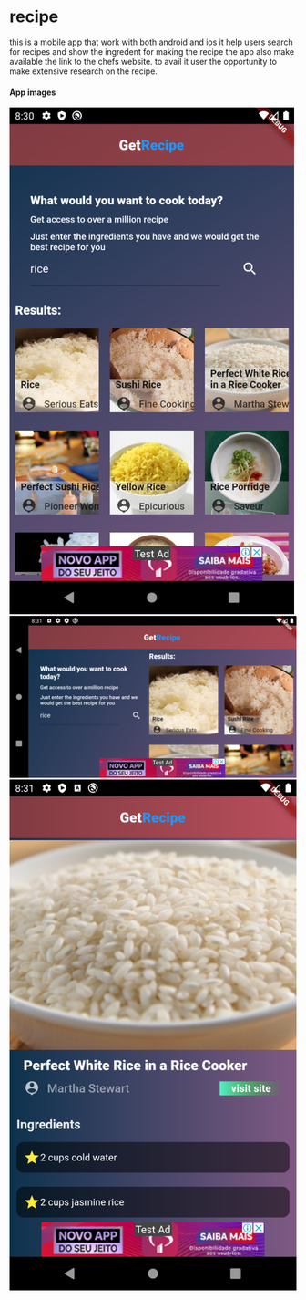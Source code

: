 # recipe

this is a mobile app that work with both android and ios it help users search for recipes and show the ingredent for making the recipe the app also make available the link to the chefs website. to avail it user the opportunity to make extensive research on the recipe.

#### App images

<img src="https://github.com/EhisEA/recipe_mobile-app/blob/master/images/Screenshot_1597995044.png" width=500>

<img src="https://github.com/EhisEA/recipe_mobile-app/blob/master/images/Screenshot_1597995066.png">

<img src="https://github.com/EhisEA/recipe_mobile-app/blob/master/images/Screenshot_1597995082.png">

